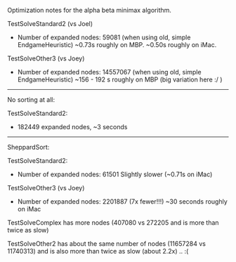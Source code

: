 Optimization notes for the alpha beta minimax algorithm.

TestSolveStandard2 (vs Joel)

- Number of expanded nodes: 59081 (when using old, simple EndgameHeuristic)
  ~0.73s roughly on MBP.
  ~0.50s roughly on iMac.

TestSolveOther3 (vs Joey)

- Number of expanded nodes: 14557067 (when using old, simple EndgameHeuristic)
  ~156 - 192 s roughly on MBP (big variation here :/ )

---

No sorting at all:

TestSolveStandard2:

- 182449 expanded nodes, ~3 seconds

---

SheppardSort:

TestSolveStandard2:

- Number of expanded nodes: 61501
  Slightly slower (~0.71s on iMac)

TestSolveOther3 (vs Joey)

- Number of expanded nodes: 2201887 (7x fewer!!!)
  ~30 seconds roughly on iMac

TestSolveComplex has more nodes (407080 vs 272205 and is more than twice as slow)

TestSolveOther2 has about the same number of nodes (11657284 vs 11740313) and is also more than twice as slow (about 2.2x) .. :(
